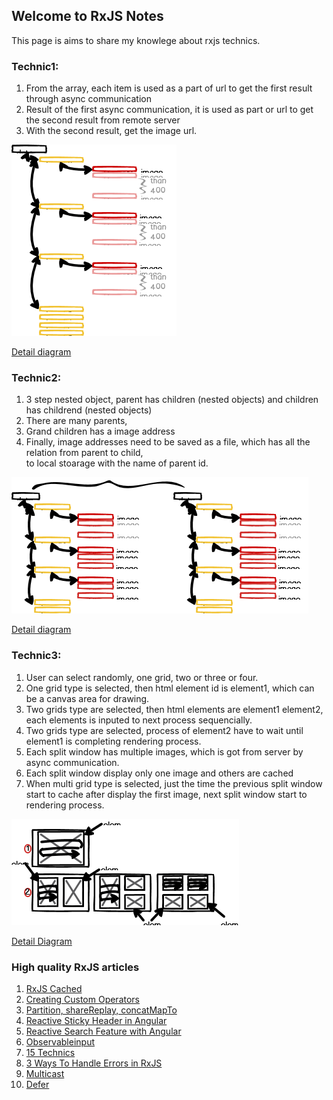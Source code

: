 ## Welcome to RxJS Notes

This page is aims to share my knowlege about rxjs technics. 

### Technic1: 
1. From the array, each item is used as a part of url  to get the first result through async communication
2. Result of the first async communication, it is used as part or url to get the second result from remote server
3. With the second result, get the image url.

![](/assets/images/technic1-1.png)

[Detail diagram](/technic1.md)


### Technic2:
1. 3 step nested object, parent has children (nested objects) and children has childrend (nested objects)
2. There are many parents, 
3. Grand children has a image address
4. Finally, image addresses need to be saved as a file, which has all the relation from parent to child,\
   to local stoarage with the name of parent id. 

![](/assets/images/technic2-1.png)

[Detail diagram](/technic2.md)

### Technic3:
1. User can select randomly, one grid, two or three or four.
2. One grid type is selected, then html element id is element1, which can be a canvas area for drawing.
3. Two grids type are selected, then html elements are element1 element2, each elements is inputed to next process sequencially.
4. Two grids type are selected, process of element2 have to wait until element1 is completing rendering process.
5. Each split window has multiple images, which is got from server by async communication.
6. Each split window display only one image and others are cached
7. When multi grid type is selected, just the time the previous split window start to cache after display the first image, next split window start to rendering process.

![](/assets/images/split-window1-1.png)

[Detail Diagram](/technic3.md)

### High quality RxJS articles

1. [RxJS Cached](https://blog.thoughtram.io/angular/2018/03/05/advanced-caching-with-rxjs.html )
2. [Creating Custom Operators](https://netbasal.com/creating-custom-operators-in-rxjs-32f052d69457)
3. [Partition, shareReplay, concatMapTo](https://netbasal.com/use-rxjs-to-modify-app-behavior-based-on-page-visibility-ce499c522be4)
4. [Reactive Sticky Header in Angular](https://netbasal.com/reactive-sticky-header-in-angular-12dbffb3f1d3)
5. [Reactive Search Feature with Angular](https://medium.com/lapis/searching-through-a-list-reactively-in-angular-c61c9d1832df)
6. [Observableinput](https://medium.com/javascript-everyday/rxjs-observableinput-dbc9c7035adc)
7. [15 Technics](https://sentinelone-tech.medium.com/15-rxjs-awesome-tips-from-15-sentinels-84ad132b13fd)
8. [3 Ways To Handle Errors in RxJS](https://medium.com/javascript-in-plain-english/3-ways-to-handle-errors-in-rxjs-97a04f2ecdc)
9. [Multicast](https://netbasal.com/understanding-rxjs-multicast-operators-77b3f60af0a2)
10. [Defer](https://netbasal.com/getting-to-know-the-defer-observable-in-rxjs-a16f092d8c09)





